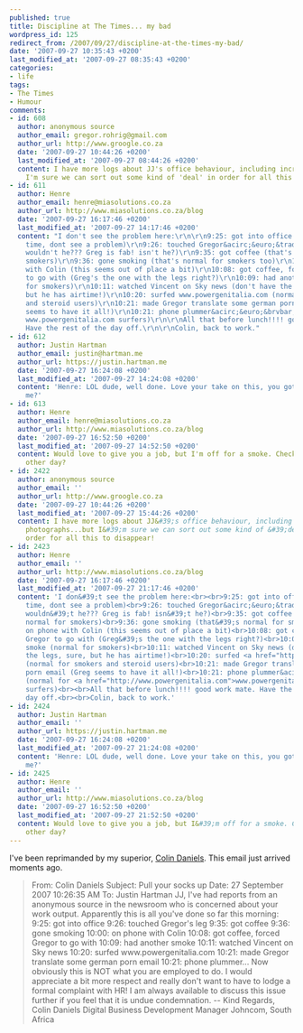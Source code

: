 ```yaml
---
published: true
title: Discipline at The Times... my bad
wordpress_id: 125
redirect_from: /2007/09/27/discipline-at-the-times-my-bad/
date: '2007-09-27 10:35:43 +0200'
last_modified_at: '2007-09-27 08:35:43 +0200'
categories:
- life
tags:
- The Times
- Humour
comments:
- id: 608
  author: anonymous source
  author_email: gregor.rohrig@gmail.com
  author_url: http://www.groogle.co.za
  date: '2007-09-27 10:44:26 +0200'
  last_modified_at: '2007-09-27 08:44:26 +0200'
  content: I have more logs about JJ's office behaviour, including incriminating photographs...but
    I'm sure we can sort out some kind of 'deal' in order for all this to disappear!
- id: 611
  author: Henre
  author_email: henre@miasolutions.co.za
  author_url: http://www.miasolutions.co.za/blog
  date: '2007-09-27 16:17:46 +0200'
  last_modified_at: '2007-09-27 14:17:46 +0200'
  content: "I don't see the problem here:\r\n\r\n9:25: got into office (reasonable
    time, dont see a problem)\r\n9:26: touched Gregor&acirc;&euro;&trade;s leg (why
    wouldn't he??? Greg is fab! isn't he?)\r\n9:35: got coffee (that's normal for
    smokers)\r\n9:36: gone smoking (that's normal for smokers too)\r\n10:00: on phone
    with Colin (this seems out of place a bit)\r\n10:08: got coffee, forced Gregor
    to go with (Greg's the one with the legs right?)\r\n10:09: had another smoke (normal
    for smokers)\r\n10:11: watched Vincent on Sky news (don't have the legs, sure,
    but he has airtime!)\r\n10:20: surfed www.powergenitalia.com (normal for smokers
    and steroid users)\r\n10:21: made Gregor translate some german porn email (Greg
    seems to have it all!)\r\n10:21: phone plummer&acirc;&euro;&brvbar; (normal for
    www.powergenitalia.com surfers)\r\n\r\nAll that before lunch!!!! good work mate.
    Have the rest of the day off.\r\n\r\nColin, back to work."
- id: 612
  author: Justin Hartman
  author_email: justin@hartman.me
  author_url: https://justin.hartman.me
  date: '2007-09-27 16:24:08 +0200'
  last_modified_at: '2007-09-27 14:24:08 +0200'
  content: 'Henre: LOL dude, well done. Love your take on this, you got a job for
    me?'
- id: 613
  author: Henre
  author_email: henre@miasolutions.co.za
  author_url: http://www.miasolutions.co.za/blog
  date: '2007-09-27 16:52:50 +0200'
  last_modified_at: '2007-09-27 14:52:50 +0200'
  content: Would love to give you a job, but I'm off for a smoke. Check back some
    other day?
- id: 2422
  author: anonymous source
  author_email: ''
  author_url: http://www.groogle.co.za
  date: '2007-09-27 10:44:26 +0200'
  last_modified_at: '2007-09-27 15:44:26 +0200'
  content: I have more logs about JJ&#39;s office behaviour, including incriminating
    photographs...but I&#39;m sure we can sort out some kind of &#39;deal&#39; in
    order for all this to disappear!
- id: 2423
  author: Henre
  author_email: ''
  author_url: http://www.miasolutions.co.za/blog
  date: '2007-09-27 16:17:46 +0200'
  last_modified_at: '2007-09-27 21:17:46 +0200'
  content: 'I don&#39;t see the problem here:<br><br>9:25: got into office (reasonable
    time, dont see a problem)<br>9:26: touched Gregor&acirc;&euro;&trade;s leg (why
    wouldn&#39;t he??? Greg is fab! isn&#39;t he?)<br>9:35: got coffee (that&#39;s
    normal for smokers)<br>9:36: gone smoking (that&#39;s normal for smokers too)<br>10:00:
    on phone with Colin (this seems out of place a bit)<br>10:08: got coffee, forced
    Gregor to go with (Greg&#39;s the one with the legs right?)<br>10:09: had another
    smoke (normal for smokers)<br>10:11: watched Vincent on Sky news (don&#39;t have
    the legs, sure, but he has airtime!)<br>10:20: surfed <a href="http://www.powergenitalia.com">www.powergenitalia.com</a>
    (normal for smokers and steroid users)<br>10:21: made Gregor translate some german
    porn email (Greg seems to have it all!)<br>10:21: phone plummer&acirc;&euro;&brvbar;
    (normal for <a href="http://www.powergenitalia.com">www.powergenitalia.com</a>
    surfers)<br><br>All that before lunch!!!! good work mate. Have the rest of the
    day off.<br><br>Colin, back to work.'
- id: 2424
  author: Justin Hartman
  author_email: ''
  author_url: https://justin.hartman.me
  date: '2007-09-27 16:24:08 +0200'
  last_modified_at: '2007-09-27 21:24:08 +0200'
  content: 'Henre: LOL dude, well done. Love your take on this, you got a job for
    me?'
- id: 2425
  author: Henre
  author_email: ''
  author_url: http://www.miasolutions.co.za/blog
  date: '2007-09-27 16:52:50 +0200'
  last_modified_at: '2007-09-27 21:52:50 +0200'
  content: Would love to give you a job, but I&#39;m off for a smoke. Check back some
    other day?
---
```

I've been reprimanded by my superior, <a href="http://blog.colindaniels.co.za/">Colin Daniels</a>. This email just arrived moments ago.
<blockquote>
From:   Colin Daniels
Subject: Pull your socks up
Date: 27 September 2007 10:26:35 AM
To:   Justin Hartman
JJ,
I've had reports from an anonymous source in the newsroom who is concerned about your work output.
Apparently this is all you've done so far this morning:
9:25: got into office
9:26: touched Gregor's leg
9:35: got coffee
9:36: gone smoking
10:00: on phone with Colin
10:08: got coffee, forced Gregor to go with
10:09: had another smoke
10:11: watched Vincent on Sky news
10:20: surfed www.powergenitalia.com
10:21: made Gregor translate some german porn email
10:21: phone plummer...
Now obviously this is NOT what you are employed to do. I would appreciate a bit more respect and really don't want to have to lodge a formal complaint with HR!
I am always available to discuss this issue further if you feel that it is undue condemnation.
--
Kind Regards,
Colin Daniels
Digital Business Development Manager
Johncom, South Africa
</blockquote>
